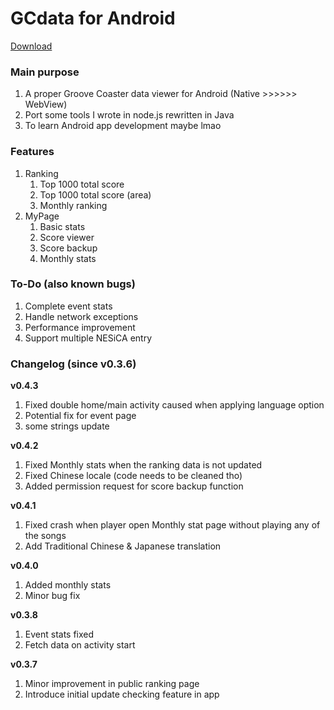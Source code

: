 # GCdata for Android

[Download](https://030.cdpa.nsysu.edu.tw/gcdata/latest.apk)

### Main purpose

1. A proper Groove Coaster data viewer for Android (Native >>>>>> WebView)
2. Port some tools I wrote in node.js rewritten in Java
3. To learn Android app development maybe lmao

### Features

1. Ranking
    1. Top 1000 total score
    2. Top 1000 total score (area)
    3. Monthly ranking
2. MyPage
    1. Basic stats
    2. Score viewer
    3. Score backup
	4. Monthly stats

### To-Do (also known bugs)

1. Complete event stats
2. Handle network exceptions
3. Performance improvement
4. Support multiple NESiCA entry

### Changelog (since v0.3.6)

**v0.4.3**
1. Fixed double home/main activity caused when applying language option
2. Potential fix for event page
3. some strings update

**v0.4.2**
1. Fixed Monthly stats when the ranking data is not updated
2. Fixed Chinese locale (code needs to be cleaned tho)
3. Added permission request for score backup function

**v0.4.1**
1. Fixed crash when player open Monthly stat page without playing any of the songs
2. Add Traditional Chinese & Japanese translation

**v0.4.0**
1. Added monthly stats
2. Minor bug fix

**v0.3.8**
1. Event stats fixed
2. Fetch data on activity start

**v0.3.7**
1. Minor improvement in public ranking page
2. Introduce initial update checking feature in app
